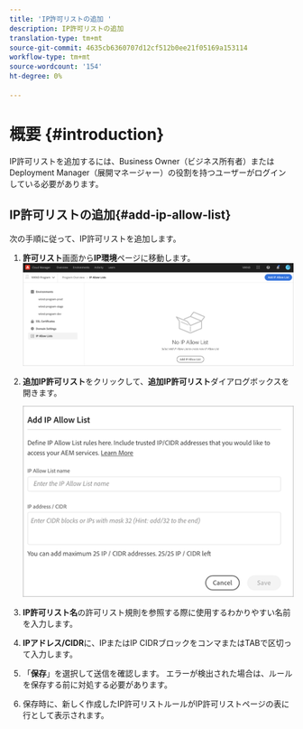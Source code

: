 ```yaml
---
title: 'IP許可リストの追加 '
description: IP許可リストの追加
translation-type: tm+mt
source-git-commit: 4635cb6360707d12cf512b0ee21f05169a153114
workflow-type: tm+mt
source-wordcount: '154'
ht-degree: 0%

---
```



# 概要 {#introduction}

IP許可リストを追加するには、Business Owner（ビジネス所有者）またはDeployment Manager（展開マネージャー）の役割を持つユーザーがログインしている必要があります。

## IP許可リストの追加{#add-ip-allow-list}

次の手順に従って、IP許可リストを追加します。

1. **許可リスト**&#x200B;画面から&#x200B;**IP環境**ページに移動します。
   ![](/help/implementing/cloud-manager/assets/ip-allow-list/ip-allow-list-create.png)

1. **追加IP許可リスト**&#x200B;をクリックして、**追加IP許可リスト**&#x200B;ダイアログボックスを開きます。

   ![](/help/implementing/cloud-manager/assets/ip-allow-list/ip-allow-list-create02.png)

1. **IP許可リスト名**&#x200B;の許可リスト規則を参照する際に使用するわかりやすい名前を入力します。

1. **IPアドレス/CIDR**&#x200B;に、IPまたはIP CIDRブロックをコンマまたはTABで区切って入力します。

1. 「**保存**」を選択して送信を確認します。 エラーが検出された場合は、ルールを保存する前に対処する必要があります。

1. 保存時に、新しく作成したIP許可リストルールがIP許可リストページの表に行として表示されます。
